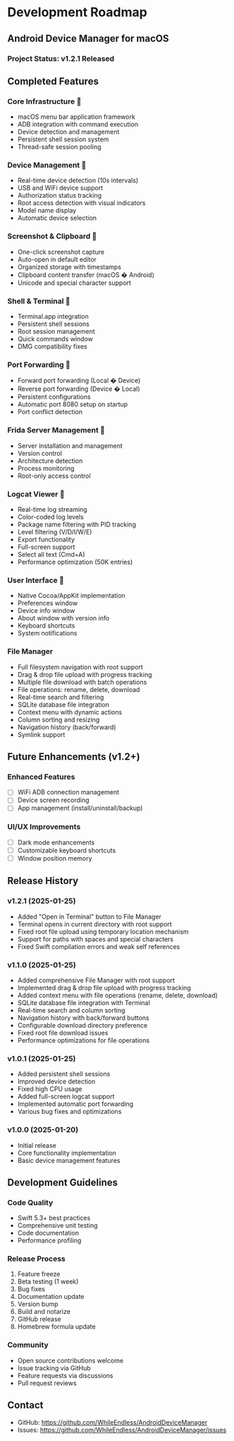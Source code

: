 # Development Roadmap
## Android Device Manager for macOS

### Project Status: v1.2.1 Released

## Completed Features

### Core Infrastructure 
- macOS menu bar application framework
- ADB integration with command execution
- Device detection and management
- Persistent shell session system
- Thread-safe session pooling

### Device Management 
- Real-time device detection (10s intervals)
- USB and WiFi device support
- Authorization status tracking
- Root access detection with visual indicators
- Model name display
- Automatic device selection

### Screenshot & Clipboard 
- One-click screenshot capture
- Auto-open in default editor
- Organized storage with timestamps
- Clipboard content transfer (macOS � Android)
- Unicode and special character support

### Shell & Terminal 
- Terminal.app integration
- Persistent shell sessions
- Root session management
- Quick commands window
- DMG compatibility fixes

### Port Forwarding 
- Forward port forwarding (Local � Device)
- Reverse port forwarding (Device � Local)
- Persistent configurations
- Automatic port 8080 setup on startup
- Port conflict detection

### Frida Server Management 
- Server installation and management
- Version control
- Architecture detection
- Process monitoring
- Root-only access control

### Logcat Viewer 
- Real-time log streaming
- Color-coded log levels
- Package name filtering with PID tracking
- Level filtering (V/D/I/W/E)
- Export functionality
- Full-screen support
- Select all text (Cmd+A)
- Performance optimization (50K entries)

### User Interface 
- Native Cocoa/AppKit implementation
- Preferences window
- Device info window
- About window with version info
- Keyboard shortcuts
- System notifications

### File Manager 
- Full filesystem navigation with root support
- Drag & drop file upload with progress tracking
- Multiple file download with batch operations
- File operations: rename, delete, download
- Real-time search and filtering
- SQLite database file integration
- Context menu with dynamic actions
- Column sorting and resizing
- Navigation history (back/forward)
- Symlink support

## Future Enhancements (v1.2+)

### Enhanced Features
- [ ] WiFi ADB connection management
- [ ] Device screen recording
- [ ] App management (install/uninstall/backup)

### UI/UX Improvements
- [ ] Dark mode enhancements
- [ ] Customizable keyboard shortcuts
- [ ] Window position memory

## Release History

### v1.2.1 (2025-01-25)
- Added "Open in Terminal" button to File Manager
- Terminal opens in current directory with root support
- Fixed root file upload using temporary location mechanism
- Support for paths with spaces and special characters
- Fixed Swift compilation errors and weak self references

### v1.1.0 (2025-01-25)
- Added comprehensive File Manager with root support
- Implemented drag & drop file upload with progress tracking
- Added context menu with file operations (rename, delete, download)
- SQLite database file integration with Terminal
- Real-time search and column sorting
- Navigation history with back/forward buttons
- Configurable download directory preference
- Fixed root file download issues
- Performance optimizations for file operations

### v1.0.1 (2025-01-25)
- Added persistent shell sessions
- Improved device detection
- Fixed high CPU usage
- Added full-screen logcat support
- Implemented automatic port forwarding
- Various bug fixes and optimizations

### v1.0.0 (2025-01-20)
- Initial release
- Core functionality implementation
- Basic device management features

## Development Guidelines

### Code Quality
- Swift 5.3+ best practices
- Comprehensive unit testing
- Code documentation
- Performance profiling

### Release Process
1. Feature freeze
2. Beta testing (1 week)
3. Bug fixes
4. Documentation update
5. Version bump
6. Build and notarize
7. GitHub release
8. Homebrew formula update

### Community
- Open source contributions welcome
- Issue tracking via GitHub
- Feature requests via discussions
- Pull request reviews

## Contact
- GitHub: https://github.com/WhileEndless/AndroidDeviceManager
- Issues: https://github.com/WhileEndless/AndroidDeviceManager/issues